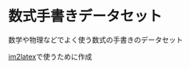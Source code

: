 # 数式手書きデータセット

数学や物理などでよく使う数式の手書きのデータセット

[im2latex](https://github.com/luopeixiang/im2latex)で使うために作成
